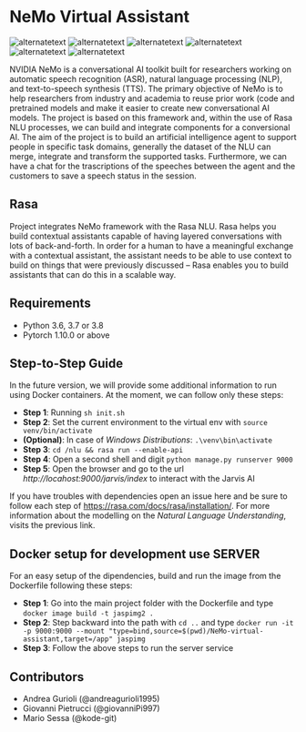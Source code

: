 # NeMo Virtual Assistant
<p>
  <img src="https://img.shields.io/badge/build-passed-green" alt="alternatetext">
  <img src="https://img.shields.io/badge/status- dev-yellow" alt="alternatetext">
  <img src="https://img.shields.io/badge/version-1.0%20-blue" alt="alternatetext">
  <img src="https://img.shields.io/badge/Python-3.7|3.8-blue" alt="alternatetext">
  <img src="https://img.shields.io/badge/NeMo-1.5.1-red" alt="alternatetext">
  <img src="https://img.shields.io/badge/Rasa-3.0.2-py" alt="alternatetext">
</p>

NVIDIA NeMo is a conversational AI toolkit built for researchers working on automatic speech recognition (ASR), natural language processing (NLP), and text-to-speech synthesis (TTS). The primary objective of NeMo is to help researchers from industry and academia to reuse prior work (code and pretrained models and make it easier to create new conversational AI models.
The project is based on this framework and, within the use of Rasa NLU processes, we can build and integrate components for a conversional AI. The aim of the project is to build an artificial intelligence agent to support people in specific task domains, generally the dataset of the NLU can merge, integrate and transform the supported tasks. Furthermore, we can have a chat for the trascriptions of the speeches between the agent and the customers to save a speech status in the session.

## Rasa 
Project integrates NeMo framework with the Rasa NLU. Rasa helps you build contextual assistants capable of having layered conversations with lots of back-and-forth. In order for a human to have a meaningful exchange with a contextual assistant, the assistant needs to be able to use context to build on things that were previously discussed – Rasa enables you to build assistants that can do this in a scalable way.

## Requirements
<ul>
<li>Python 3.6, 3.7 or 3.8</li>
<li>Pytorch 1.10.0 or above</li>
</ul>

## Step-to-Step Guide

In the future version, we will provide some additional information to run using Docker containers. At the moment, we can follow only these steps: <br>
- <b>Step 1</b>: Running `sh init.sh`
- <b>Step 2</b>: Set the current environment to the virtual env with `source venv/bin/activate` 
- <b>(Optional)</b>: In case of _Windows Distributions_: `.\venv\bin\activate`
- <b>Step 3</b>: `cd /nlu && rasa run --enable-api`
- <b>Step 4</b>: Open a second shell and digit `python manage.py runserver 9000`
- <b>Step 5</b>: Open the browser and go to the url _http://locahost:9000/jarvis/index_ to interact with the Jarvis AI

If you have troubles with dependencies open an issue here and be sure to follow each step of https://rasa.com/docs/rasa/installation/. For more information about the modelling on the _Natural Language Understanding_, visits the previous link.

## Docker setup for development use SERVER

For an easy setup of the dipendencies, build and run the image from the Dockerfile following these steps: <br>
- <b>Step 1</b>: Go into the main project folder with the Dockerfile and type `docker image build -t jaspimg2 .`
- <b>Step 2</b>: Step backward into the path with `cd ..` and type `docker run -it -p 9000:9000 --mount "type=bind,source=$(pwd)/NeMo-virtual-assistant,target=/app" jaspimg`
- <b>Step 3</b>: Follow the above steps to run the server service

## Contributors
- Andrea Gurioli (@andreagurioli1995)
- Giovanni Pietrucci (@giovanniPi997)
- Mario Sessa (@kode-git)
